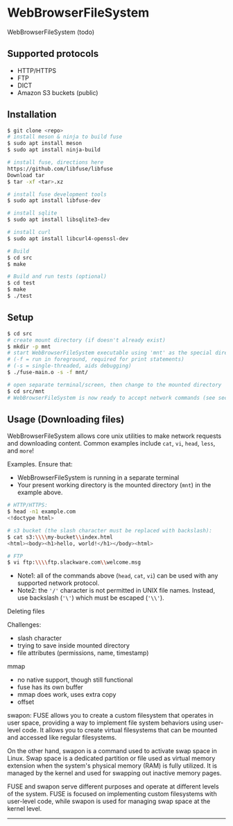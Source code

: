 # WebBrowserFileSystem
WebBrowserFileSystem (todo)

## Supported protocols
* HTTP/HTTPS
* FTP
* DICT
* Amazon S3 buckets (public)

## Installation
```bash
$ git clone <repo>
# install meson & ninja to build fuse
$ sudo apt install meson
$ sudo apt install ninja-build

# install fuse, directions here
https://github.com/libfuse/libfuse
Download tar
$ tar -xf <tar>.xz

# install fuse development tools
$ sudo apt install libfuse-dev

# install sqlite
$ sudo apt install libsqlite3-dev 

# install curl
$ sudo apt install libcurl4-openssl-dev

# Build
$ cd src
$ make

# Build and run tests (optional)
$ cd test
$ make
$ ./test

```
## Setup
```bash
$ cd src
# create mount directory (if doesn't already exist)
$ mkdir -p mnt
# start WebBrowserFileSystem executable using 'mnt' as the special directory
# (-f = run in foreground, required for print statements)
# (-s = single-threaded, aids debugging)
$ ./fuse-main.o -s -f mnt/

# open separate terminal/screen, then change to the mounted directory
$ cd src/mnt
# WebBrowserFileSystem is now ready to accept network commands (see section below)
```

## Usage (Downloading files)
WebBrowserFileSystem allows core unix utilities to make network requests and downloading content. Common examples include `cat`, `vi`, `head`, `less`, and `more`! 

Examples. Ensure that:
- WebBrowserFileSystem is running in a separate terminal
- Your present working directory is the mounted directory (`mnt`) in the example above.
```bash
# HTTP/HTTPS:
$ head -n1 example.com                              
<!doctype html>

# s3 bucket (the slash character must be replaced with backslash):
$ cat s3:\\\\my-bucket\\index.html
<html><body><h1>hello, world!</h1></body><html>

# FTP
$ vi ftp:\\\\ftp.slackware.com\\welcome.msg

```
- Note1: all of the commands above (`head`, `cat`, `vi`) can be used with any supported network protocol.
- Note2: the `'/'` character is not permitted in UNIX file names. Instead, use backslash (`'\'`) which must be escaped (`'\\'`).



Deleting files

Challenges:
- slash character
- trying to save inside mounted directory
- file attributes (permissions, name, timestamp)

mmap
- no native support, though still functional
- fuse has its own buffer
- mmap does work, uses extra copy
- offset

swapon:
FUSE allows you to create a custom filesystem that operates in user space, providing a way to implement file system behaviors using user-level code. It allows you to create virtual filesystems that can be mounted and accessed like regular filesystems.

On the other hand, swapon is a command used to activate swap space in Linux. Swap space is a dedicated partition or file used as virtual memory extension when the system's physical memory (RAM) is fully utilized. It is managed by the kernel and used for swapping out inactive memory pages.

FUSE and swapon serve different purposes and operate at different levels of the system. FUSE is focused on implementing custom filesystems with user-level code, while swapon is used for managing swap space at the kernel level.

---
